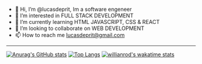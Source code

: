 - 👋 Hi, I’m @lucasdeprit, Im a software engeneer
- 👀 I’m interested in FULL STACK DEVELOPMENT
- 🌱 I’m currently learning HTML JAVASCRIPT, CSS & REACT
- :see_no_evil: I’m looking to collaborate on WEB DEVELOPMENT 
- 📫 How to reach me lucasdeprit@gmail.com

---

[![Anurag's GitHub stats](https://github-readme-stats.vercel.app/api?username=lucasdeprit&show_icons=true&theme=gruvbox&count_private=true&hide=stars,contribs,prs)](https://github.com/anuraghazra/github-readme-stats)
[![Top Langs](https://github-readme-stats.vercel.app/api/top-langs/?username=lucasdeprit&show_icons=true&theme=gruvbox&layout=compact)](https://github.com/anuraghazra/github-readme-stats)
[![willianrod's wakatime stats](https://github-readme-stats.vercel.app/api/wakatime?username=lucasdeprit&show_icons=true&layout=compact&theme=gruvbox)](https://github.com/anuraghazra/github-readme-stats)

<!---
lucasdeprit/lucasdeprit is a ✨ special ✨ repository because its `README.md` (this file) appears on your GitHub profile.
You can click the Preview link to take a look at your changes.
--->
